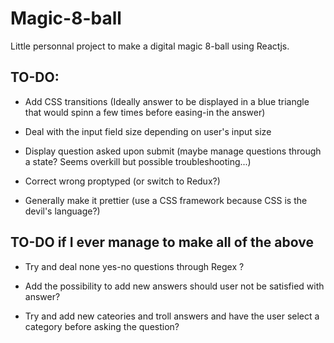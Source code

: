 # Magic-8-ball

Little personnal project to make a digital magic 8-ball using Reactjs.

## TO-DO:
- Add CSS transitions
  (Ideally answer to be displayed in a blue triangle that would spinn a few times before easing-in the answer)

- Deal with the input field size depending on user's input size

- Display question asked upon submit (maybe manage questions through a state? Seems overkill but possible troubleshooting...)

- Correct wrong proptyped (or switch to Redux?)

- Generally make it prettier (use a CSS framework because CSS is the devil's language?)

## TO-DO if I ever manage to make all of the above

- Try and deal none yes-no questions through Regex ?

- Add the possibility to add new answers should user not be satisfied with answer?

- Try and add new cateories and troll answers and have the user select a category before asking the question?

